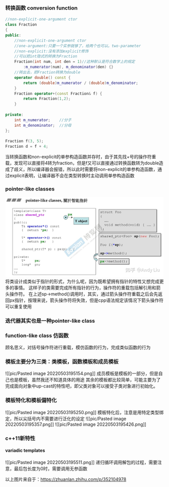 ### 转换函数 conversion function
``` c++
//non-explicit-one-argument ctor
class Fraction
{
public:
	//non-explicit-one-argument ctor
	//one-argument:只要一个实参就够了，给两个也可以。two-parameter
	//non-explicit:没有添加explicit修饰
	//可以把int隐式的转换为Fraction
	Fraction(int num, int den = 1)//这种默认是符合数学上的规定
		:m_numerator(num), m_denominator(den) {}
	//转出去，把Fraction转换为double
    operator double() const {
	    return (double)m_numerator / (double)m_denominator;
	}
	Fraction operator+(const Fraction& f) {
		return Fraction(1,2);
	}
 
private:
	int m_numerator;	//分子
	int m_denominator;	//分母
};
 
Fraction f(3, 5);
Fraction d = f + 4;
```

当转换函数和non-explicit的单参构造函数并存时，由于其先找+号的操作符重载，发现可以直接将4转为fraction，但是f又可以直接通过转换函数转为double造成了歧义，所以编译器会报错，所以此时需要将non-explicit的单参构造函数，通过explicit表明，让编译器不会在类型转换时主动调用单参构造函数

### pointer-like classes
![img](https://github.com/KeyBor/cpp_learning/blob/master/pic/Pasted%20image%2020220503194245.png)
将类设计成类似于指针的形式，为什么呢，因为既希望拥有指针的特性又想完成更多的事情。
这样子的类需要完成所有指针的行为，操作符的重载包括解引用和箭头操作符。
在上述sp->method()调用时，其实，通过箭头操作符重载之后会先返回px指针，按理来说，箭头操作符将失效，但是cpp语法规定该情况下箭头操作符可以重复使用

### 迭代器其实也是一种pointer-like class

### function-like class 仿函数
顾名思义，对括号操作符进行重载，模仿函数的行为，完成类似函数的行为

### 模板主要分为三类：类模板，函数模板和成员模板
![[pic/Pasted image 20220503195154.png]]
成员模板是模板的一部分，但是自己也是模板，虽然我还不知道具体的用途
其余的模板都比较简单，可能主要为了完成面向对象中up-cast的特性吧，即父类对象可以接受子类对象进行初始化。

### 模板特化和模板偏特化
![[pic/Pasted image 20220503195250.png]]
模板特化后，注意是用特定类型绑定，所以尖括号内不需要进行泛化的设定
![[pic/Pasted image 20220503195357.png]]
![[pic/Pasted image 20220503195426.png]]

### c++11新特性
#### variadic templates 
![[pic/Pasted image 20220503195511.png]]
递归循环调用解包的过程，需要注意，最后包长度为0时，需要调用无参函数

以上图片来自于：https://zhuanlan.zhihu.com/p/352104978
